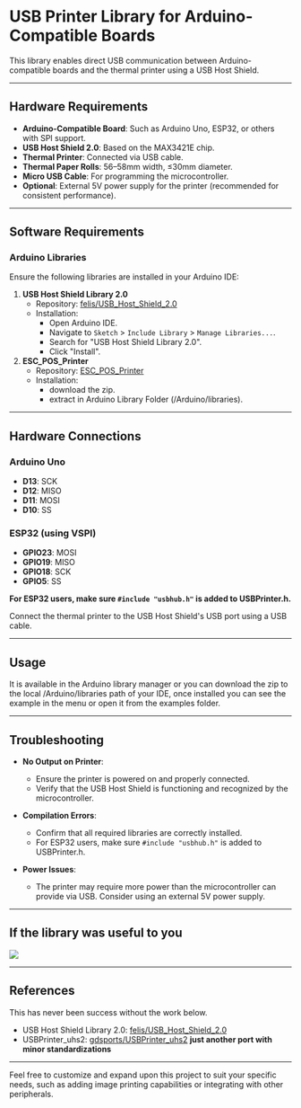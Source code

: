# USB Printer Library for Arduino-Compatible Boards

This library enables direct USB communication between Arduino-compatible boards and the thermal printer using a USB Host Shield.

---

## Hardware Requirements

- **Arduino-Compatible Board**: Such as Arduino Uno, ESP32, or others with SPI support.
- **USB Host Shield 2.0**: Based on the MAX3421E chip.
- **Thermal Printer**: Connected via USB cable.
- **Thermal Paper Rolls**: 56–58mm width, ≤30mm diameter.
- **Micro USB Cable**: For programming the microcontroller.
- **Optional**: External 5V power supply for the printer (recommended for consistent performance).

---

## Software Requirements

### Arduino Libraries

Ensure the following libraries are installed in your Arduino IDE:

1. **USB Host Shield Library 2.0**
   - Repository: [felis/USB_Host_Shield_2.0](https://github.com/felis/USB_Host_Shield_2.0)
   - Installation:
     - Open Arduino IDE.
     - Navigate to `Sketch` > `Include Library` > `Manage Libraries...`.
     - Search for "USB Host Shield Library 2.0".
     - Click "Install".
2. **ESC_POS_Printer**
   - Repository: [ESC_POS_Printer](https://github.com/gdsports/ESC_POS_Printer)
   - Installation:
     - download the zip.
     - extract in Arduino Library Folder (/Arduino/libraries).
---

## Hardware Connections

### Arduino Uno

- **D13**: SCK
- **D12**: MISO
- **D11**: MOSI
- **D10**: SS

### ESP32 (using VSPI)

- **GPIO23**: MOSI
- **GPIO19**: MISO
- **GPIO18**: SCK
- **GPIO5**: SS

**For ESP32 users, make sure `#include "usbhub.h"` is added to USBPrinter.h.**

Connect the thermal printer to the USB Host Shield's USB port using a USB cable.

---

## Usage

It is available in the Arduino library manager or you can download the zip to the local /Arduino/libraries path of your IDE, once installed you can see the example in the menu or open it from the examples folder.

---

## Troubleshooting

- **No Output on Printer**:
  - Ensure the printer is powered on and properly connected.
  - Verify that the USB Host Shield is functioning and recognized by the microcontroller.

- **Compilation Errors**:
  - Confirm that all required libraries are correctly installed.
  - For ESP32 users, make sure `#include "usbhub.h"` is added to USBPrinter.h.

- **Power Issues**:
  - The printer may require more power than the microcontroller can provide via USB. Consider using an external 5V power supply.

---

## If the library was useful to you
[![](https://img.shields.io/static/v1?label=Sponsor&message=%E2%9D%A4&logo=GitHub&color=%23fe8e86)](https://github.com/sponsors/userHarpreet)

---

## References

This has never been success without the work below.

- USB Host Shield Library 2.0: [felis/USB_Host_Shield_2.0](https://github.com/felis/USB_Host_Shield_2.0)
- USBPrinter_uhs2: [gdsports/USBPrinter_uhs2](https://github.com/gdsports/USBPrinter_uhs2) **just another port with minor standardizations**


---

Feel free to customize and expand upon this project to suit your specific needs, such as adding image printing capabilities or integrating with other peripherals.
